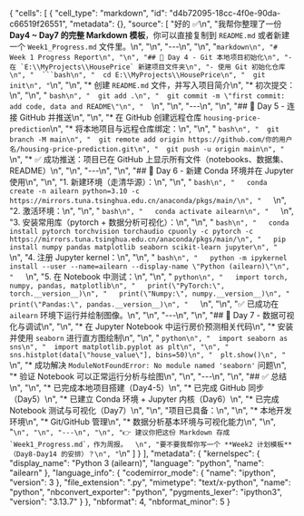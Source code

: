 {
 "cells": [
  {
   "cell_type": "markdown",
   "id": "d4b72095-18cc-4f0e-90da-c66519f26551",
   "metadata": {},
   "source": [
    "好的 ✅\n",
    "我帮你整理了一份 **Day4 ~ Day7 的完整 Markdown 模板**，你可以直接复制到 `README.md` 或者新建一个 `Week1_Progress.md` 文件里。\n",
    "\n",
    "---\n",
    "\n",
    "````markdown\n",
    "# Week 1 Progress Report\n",
    "\n",
    "## 📌 Day 4 - Git 本地项目初始化\n",
    "- 在 `E:\\MyProjects\\HousePrice` 新建项目文件夹\n",
    "- 使用 Git 初始化仓库\n",
    "  ```bash\n",
    "  cd E:\\MyProjects\\HousePrice\n",
    "  git init\n",
    "````\n",
    "\n",
    "* 创建 `README.md` 文件，并写入项目简介\n",
    "* 初次提交：\n",
    "\n",
    "  ```bash\n",
    "  git add .\n",
    "  git commit -m \"first commit: add code, data and README\"\n",
    "  ```\n",
    "\n",
    "---\n",
    "\n",
    "## 📌 Day 5 - 连接 GitHub 并推送\n",
    "\n",
    "* 在 GitHub 创建远程仓库 `housing-price-prediction`\n",
    "* 将本地项目与远程仓库绑定：\n",
    "\n",
    "  ```bash\n",
    "  git branch -M main\n",
    "  git remote add origin https://github.com/你的用户名/housing-price-prediction.git\n",
    "  git push -u origin main\n",
    "  ```\n",
    "* ✅ 成功推送：项目已在 GitHub 上显示所有文件（notebooks、数据集、README）\n",
    "\n",
    "---\n",
    "\n",
    "## 📌 Day 6 - 新建 Conda 环境并在 Jupyter 使用\n",
    "\n",
    "1. 新建环境（走清华源）：\n",
    "\n",
    "   ```bash\n",
    "   conda create -n ailearn python=3.10 -c https://mirrors.tuna.tsinghua.edu.cn/anaconda/pkgs/main/\n",
    "   ```\n",
    "2. 激活环境：\n",
    "\n",
    "   ```bash\n",
    "   conda activate ailearn\n",
    "   ```\n",
    "3. 安装常用库（pytorch + 数据分析可视化）：\n",
    "\n",
    "   ```bash\n",
    "   conda install pytorch torchvision torchaudio cpuonly -c pytorch -c https://mirrors.tuna.tsinghua.edu.cn/anaconda/pkgs/main/\n",
    "   pip install numpy pandas matplotlib seaborn scikit-learn jupyter\n",
    "   ```\n",
    "4. 注册 Jupyter kernel：\n",
    "\n",
    "   ```bash\n",
    "   python -m ipykernel install --user --name=ailearn --display-name \"Python (ailearn)\"\n",
    "   ```\n",
    "5. 在 Notebook 中测试：\n",
    "\n",
    "   ```python\n",
    "   import torch, numpy, pandas, matplotlib\n",
    "   print(\"PyTorch:\", torch.__version__)\n",
    "   print(\"Numpy:\", numpy.__version__)\n",
    "   print(\"Pandas:\", pandas.__version__)\n",
    "   ```\n",
    "\n",
    "✅ 已成功在 `ailearn` 环境下运行并绘制图像。\n",
    "\n",
    "---\n",
    "\n",
    "## 📌 Day 7 - 数据可视化与调试\n",
    "\n",
    "* 在 Jupyter Notebook 中运行房价预测相关代码\n",
    "* 安装并使用 `seaborn` 进行直方图绘制\n",
    "\n",
    "  ```python\n",
    "  import seaborn as sns\n",
    "  import matplotlib.pyplot as plt\n",
    "\n",
    "  sns.histplot(data[\"house_value\"], bins=50)\n",
    "  plt.show()\n",
    "  ```\n",
    "* 成功解决 `ModuleNotFoundError: No module named 'seaborn'` 问题\n",
    "* 验证 Notebook 可以正常运行分析与绘图\n",
    "\n",
    "---\n",
    "\n",
    "## ✅ 总结\n",
    "\n",
    "* 已完成本地项目搭建（Day4-5）\n",
    "* 已完成 GitHub 同步（Day5）\n",
    "* 已建立 Conda 环境 + Jupyter 内核（Day6）\n",
    "* 已完成 Notebook 测试与可视化（Day7）\n",
    "\n",
    "项目已具备：\n",
    "\n",
    "* 本地开发环境\n",
    "* Git/GitHub 管理\n",
    "* 数据分析基本环境与可视化能力\n",
    "\n",
    "```\n",
    "\n",
    "---\n",
    "\n",
    "👉 建议你把这份 Markdown 存成 `Week1_Progress.md`，作为周报。  \n",
    "要不要我帮你写一个 **Week2 计划模板**（Day8-Day14 的安排）？\n",
    "```\n"
   ]
  }
 ],
 "metadata": {
  "kernelspec": {
   "display_name": "Python 3 (ailearn)",
   "language": "python",
   "name": "ailearn"
  },
  "language_info": {
   "codemirror_mode": {
    "name": "ipython",
    "version": 3
   },
   "file_extension": ".py",
   "mimetype": "text/x-python",
   "name": "python",
   "nbconvert_exporter": "python",
   "pygments_lexer": "ipython3",
   "version": "3.13.7"
  }
 },
 "nbformat": 4,
 "nbformat_minor": 5
}
